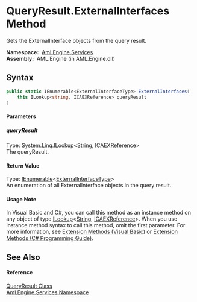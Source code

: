 QueryResult.ExternalInterfaces Method
=====================================
Gets the ExternalInterface objects from the query result.

  **Namespace:**  [Aml.Engine.Services][1]  
  **Assembly:**  AML.Engine (in AML.Engine.dll)

Syntax
------

```csharp
public static IEnumerable<ExternalInterfaceType> ExternalInterfaces(
	this ILookup<string, ICAEXReference> queryResult
)
```

#### Parameters

##### *queryResult*
Type: [System.Linq.ILookup][2]&lt;[String][3], [ICAEXReference][4]>  
The queryResult.

#### Return Value
Type: [IEnumerable][5]&lt;[ExternalInterfaceType][6]>  
An enumeration of all ExternalInterface objects in the query result.
#### Usage Note
In Visual Basic and C#, you can call this method as an instance method on any object of type [ILookup][2]&lt;[String][3], [ICAEXReference][4]>. When you use instance method syntax to call this method, omit the first parameter. For more information, see [Extension Methods (Visual Basic)][7] or [Extension Methods (C# Programming Guide)][8].

See Also
--------

#### Reference
[QueryResult Class][9]  
[Aml.Engine.Services Namespace][1]  

[1]: ../README.md
[2]: https://docs.microsoft.com/dotnet/api/system.linq.ilookup-2
[3]: https://docs.microsoft.com/dotnet/api/system.string
[4]: ../../Aml.Engine.Services.Interfaces/ICAEXReference/README.md
[5]: https://docs.microsoft.com/dotnet/api/system.collections.generic.ienumerable-1
[6]: ../../Aml.Engine.CAEX/ExternalInterfaceType/README.md
[7]: https://docs.microsoft.com/dotnet/visual-basic/programming-guide/language-features/procedures/extension-methods
[8]: https://docs.microsoft.com/dotnet/csharp/programming-guide/classes-and-structs/extension-methods
[9]: README.md
[10]: https://www.automationml.org
[11]: ../../icons/logoShade.png